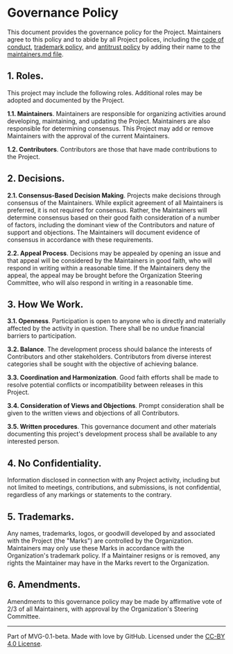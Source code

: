 # Governance Policy

This document provides the governance policy for the Project. Maintainers agree to this
policy and to abide by all Project polices, including the
[code of conduct](../org-docs/CODE-OF-CONDUCT.md),
[trademark policy](../org-docs/TRADEMARKS.md), and
[antitrust policy](../org-docs/ANTITRUST.md) by adding their name to the
[maintainers.md file](./MAINTAINERS.md).

## 1. Roles.

This project may include the following roles. Additional roles may be adopted and
documented by the Project.

**1.1. Maintainers**. Maintainers are responsible for organizing activities around
developing, maintaining, and updating the Project. Maintainers are also responsible for
determining consensus. This Project may add or remove Maintainers with the approval of
the current Maintainers.

**1.2. Contributors**. Contributors are those that have made contributions to the
Project.

## 2. Decisions.

**2.1. Consensus-Based Decision Making**. Projects make decisions through consensus of
the Maintainers. While explicit agreement of all Maintainers is preferred, it is not
required for consensus. Rather, the Maintainers will determine consensus based on their
good faith consideration of a number of factors, including the dominant view of the
Contributors and nature of support and objections. The Maintainers will document
evidence of consensus in accordance with these requirements.

**2.2. Appeal Process**. Decisions may be appealed by opening an issue and that appeal
will be considered by the Maintainers in good faith, who will respond in writing within
a reasonable time. If the Maintainers deny the appeal, the appeal may be brought before
the Organization Steering Committee, who will also respond in writing in a reasonable
time.

## 3. How We Work.

**3.1. Openness**. Participation is open to anyone who is directly and materially
affected by the activity in question. There shall be no undue financial barriers to
participation.

**3.2. Balance**. The development process should balance the interests of Contributors
and other stakeholders. Contributors from diverse interest categories shall be sought
with the objective of achieving balance.

**3.3. Coordination and Harmonization**. Good faith efforts shall be made to resolve
potential conflicts or incompatibility between releases in this Project.

**3.4. Consideration of Views and Objections**. Prompt consideration shall be given to
the written views and objections of all Contributors.

**3.5. Written procedures**. This governance document and other materials documenting
this project's development process shall be available to any interested person.

## 4. No Confidentiality.

Information disclosed in connection with any Project activity, including but not limited
to meetings, contributions, and submissions, is not confidential, regardless of any
markings or statements to the contrary.

## 5. Trademarks.

Any names, trademarks, logos, or goodwill developed by and associated with the Project
(the "Marks") are controlled by the Organization. Maintainers may only use these Marks
in accordance with the Organization's trademark policy. If a Maintainer resigns or is
removed, any rights the Maintainer may have in the Marks revert to the Organization.

## 6. Amendments.

Amendments to this governance policy may be made by affirmative vote of 2/3 of all
Maintainers, with approval by the Organization's Steering Committee.

______________________________________________________________________

Part of MVG-0.1-beta. Made with love by GitHub. Licensed under the
[CC-BY 4.0 License](https://creativecommons.org/licenses/by-sa/4.0/).
